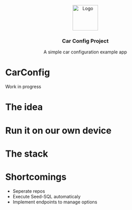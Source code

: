 <!-- PROJECT LOGO -->
<br />
<div align="center">
  <a href="https://github.com/DennisRauscher/CarConfig/documentation/icon.PNG">
    <img src="images/logo.png" alt="Logo" width="80" height="80">
  </a>

  <h3 align="center">Car Config Project</h3>

  <p align="center">
    A simple car configuration example app
  </p>
</div>


# CarConfig
Work in progress

# The idea

# Run it on our own device

# The stack

# 

# Shortcomings
- Seperate repos
- Execute Seed-SQL automaticaly
- Implement endpoints to manage options